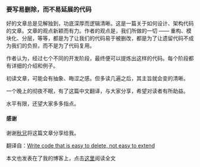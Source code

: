 ### 要写易删除，而不易延展的代码

好的文章总是见解独到，功底深厚而逻辑清晰。这是一篇关于如何设计、架构代码的文章。文章的观点新颖而有力。作者的观点是，我们所做的一切 —— 重构、模块化、分层，等等，都是为了让我们的代码易于被删改，都是为了让遗留代码不成为我们的负担，而不是为了代码复用。

作者认为，经过七个不同的开发阶段，最终便可以提炼出这样的代码。每个阶段都有详细的介绍和例子。

初读文章，可能会有抽象、晦涩之感。但多读几遍之后，其主旨就会变的清晰。

一个晚上的彻夜不眠，有了这篇中文翻译，与大家分享，希望对读者有所助益。

水平有限，还望大家多多指点。

#### 感谢

谢谢[秋兄]将这篇文章分享给我。

翻译自：[Write code that is easy to delete, not easy to extend]

本文也发表在了我的博客上，点击[这里]阅读全文

[Write code that is easy to delete, not easy to extend]: http://programmingisterrible.com/

[秋兄]: https://github.com/liaohuqiu
[这里]: http://blog.yongfengzhang.com/cn/blog/write-code-that-is-easy-to-delete-not-easy-to/
